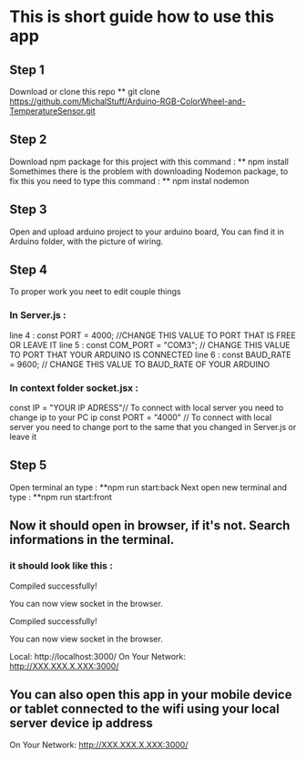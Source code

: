 # This is short guide how to use this app

## Step 1

Download or clone this repo
\*\* git clone https://github.com/MichalStuff/Arduino-RGB-ColorWheel-and-TemperatureSensor.git

## Step 2

Download npm package for this project with this command :
** npm install
Somethimes there is the problem with downloading Nodemon package, to fix this you need to type this command :
** npm instal nodemon

## Step 3

Open and upload arduino project to your arduino board, You can find it in Arduino folder, with the picture of wiring.

## Step 4

To proper work you neet to edit couple things

### In Server.js :

line 4 : const PORT = 4000; //CHANGE THIS VALUE TO PORT THAT IS FREE OR LEAVE IT
line 5 : const COM_PORT = "COM3"; // CHANGE THIS VALUE TO PORT THAT YOUR ARDUINO IS CONNECTED
line 6 : const BAUD_RATE = 9600; // CHANGE THIS VALUE TO BAUD_RATE OF YOUR ARDUINO

### In context folder socket.jsx :

const IP = "YOUR IP ADRESS"// To connect with local server you need to change ip to your PC ip
const PORT = "4000" // To connect with local server you need to change port to the same that you changed in Server.js or leave it

## Step 5

Open terminal an type :
**npm run start:back
Next open new terminal and type :
**npm run start:front

## Now it should open in browser, if it's not. Search informations in the terminal.

### it should look like this :

Compiled successfully!

You can now view socket in the browser.

Compiled successfully!

You can now view socket in the browser.

Local: http://localhost:3000/
On Your Network: http://XXX.XXX.X.XXX:3000/

## You can also open this app in your mobile device or tablet connected to the wifi using your local server device ip address

On Your Network: http://XXX.XXX.X.XXX:3000/

